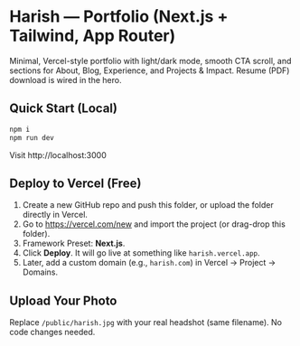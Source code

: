 # Harish — Portfolio (Next.js + Tailwind, App Router)

Minimal, Vercel-style portfolio with light/dark mode, smooth CTA scroll, and sections for About, Blog, Experience, and Projects & Impact.
Resume (PDF) download is wired in the hero.

## Quick Start (Local)
```bash
npm i
npm run dev
```
Visit http://localhost:3000

## Deploy to Vercel (Free)
1. Create a new GitHub repo and push this folder, or upload the folder directly in Vercel.
2. Go to https://vercel.com/new and import the project (or drag-drop this folder).
3. Framework Preset: **Next.js**.
4. Click **Deploy**. It will go live at something like `harish.vercel.app`.
5. Later, add a custom domain (e.g., `harish.com`) in Vercel -> Project -> Domains.

## Upload Your Photo
Replace `/public/harish.jpg` with your real headshot (same filename). No code changes needed.
